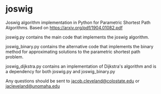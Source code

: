 # joswig
Joswig algorithm implementation in Python for Parametric Shortest Path Algorithms. Based on https://arxiv.org/pdf/1904.01082.pdf

joswig.py contains the main code that implements the joswig algorithm.

joswig_binary.py contains the alternative code that implements the binary method for approximating solutions to the parametric shortest path problem.

joswig_dijkstra.py contains an implementation of Dijkstra's algorithm and is a dependency for both joswig.py and joswig_binary.py

Any questions should be sent to jacob.cleveland@colostate.edu or jacleveland@unomaha.edu
